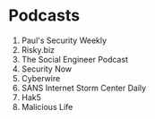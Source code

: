 # Podcasts

1. Paul's Security Weekly
2. Risky.biz
3. The Social Engineer Podcast
4. Security Now
5. Cyberwire
6. SANS Internet Storm Center Daily
7. Hak5
8. Malicious Life